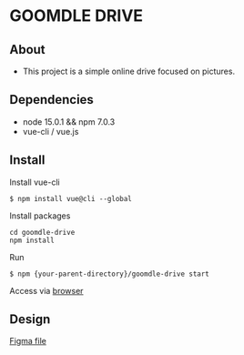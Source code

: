 # GOOMDLE DRIVE

## About 

+ This project is a simple online drive focused on pictures. 

## Dependencies

+ node 15.0.1 && npm 7.0.3
+ vue-cli / vue.js

## Install 

Install vue-cli
```
$ npm install vue@cli --global

```
Install packages
```
cd goomdle-drive
npm install
```
Run
```
$ npm {your-parent-directory}/goomdle-drive start
```

Access via [browser](http://localhost:3000)

## Design

[Figma file](https://www.figma.com/file/b7ZStfpGtaYi1pji42fK66/GoomGle-Drive?node-id=0%3A1)